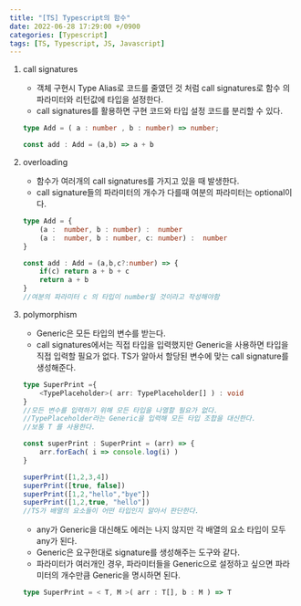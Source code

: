 ```yaml
---
title: "[TS] Typescript의 함수"
date: 2022-06-28 17:29:00 +/0900
categories: [Typescript]
tags: [TS, Typescript, JS, Javascript]    
---
```


1. call signatures
	- 객체 구현시 Type Alias로 코드를 줄였던 것 처럼 call signatures로 함수 의 파라미터와 리턴값에 타입을 설정한다.
	- call signatures를 활용하면 구현 코드와 타입 설정 코드를 분리할 수 있다.
	
	```typescript
	type Add = ( a : number , b : number) => number;

	const add : Add = (a,b) => a + b
	```

2. overloading
	- 함수가 여러개의 call signatures를 가지고 있을 때 발생한다.
	- call signature들의 파라미터의 개수가 다를때 여분의 파라미터는 optional이다.
	
	```typescript
	type Add = {
		(a :  number, b : number) :  number
		(a :  number, b : number, c: number) :  number
	}

	const add : Add = (a,b,c?:number) => {
		if(c) return a + b + c
		return a + b
	}
	//여분의 파라미터 c 의 타입이 number일 것이라고 작성해야함

	``` 

3. polymorphism
	- Generic은 모든 타입의 변수를 받는다.
	- call signatures에서는 직접 타입을 입력했지만 Generic을 사용하면 타입을 직접 입력할 필요가 없다. TS가 알아서 할당된 변수에 맞는 call signature를 생성해준다.

	```typescript
	type SuperPrint ={
		<TypePlaceholder>( arr: TypePlaceholder[] ) : void
	}
	//모든 변수를 입력하기 위해 모든 타입을 나열할 필요가 없다. 
	//TypePlaceholder라는 Generic을 입력해 모든 타입 조합을 대신한다.
	//보통 T 를 사용한다.

	const superPrint : SuperPrint = (arr) => {
		arr.forEach( i => console.log(i) )
	}

	superPrint([1,2,3,4])
	superPrint([true, false])
	superPrint([1,2,"hello","bye"])
	superPrint([1,2,true, "hello"])
	//TS가 배열의 요소들이 어떤 타입인지 알아서 판단한다.
	```
	- any가 Generic을 대신해도 에러는 나지 않지만 각 배열의 요소 타입이 모두 any가 된다. 	
	- Generic은 요구한대로 signature를 생성해주는 도구와 같다.
	- 파라미터가 여러개인 경우, 파라미터들을 Generic으로 설정하고 싶으면 파라미터의 개수만큼 Generic을 명시하면 된다.

	```typescript
	type SuperPrint = < T, M >( arr : T[], b : M ) => T

	```